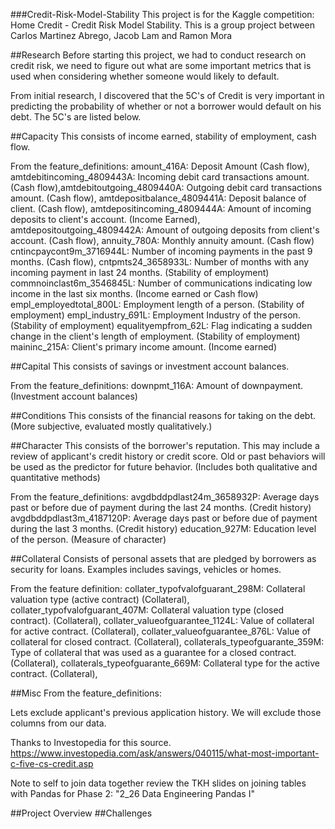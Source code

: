 ###Credit-Risk-Model-Stability
This project is for the Kaggle competition: Home Credit - Credit Risk Model Stability. This is a group project between Carlos Martinez Abrego, Jacob Lam and Ramon Mora

##Research
Before starting this project, we had to conduct research on credit risk, we need to figure out what are some important metrics that is used when considering whether someone would likely to default.

From initial research, I discovered that the 5C's of Credit is very important in predicting the probability of whether or not a borrower would default on his debt. The 5C's are listed below.

##Capacity
This consists of income earned, stability of employment, cash flow.

From the feature_definitions: amount_416A: Deposit Amount (Cash flow), amtdebitincoming_4809443A: Incoming debit card transactions amount. (Cash flow),amtdebitoutgoing_4809440A: Outgoing debit card transactions amount. (Cash flow), amtdepositbalance_4809441A: Deposit balance of client. (Cash flow), amtdepositincoming_4809444A: Amount of incoming deposits to client's account. (Income Earned), amtdepositoutgoing_4809442A: Amount of outgoing deposits from client's account. (Cash flow), annuity_780A: Monthly annuity amount. (Cash flow) cntincpaycont9m_3716944L: Number of incoming payments in the past 9 months. (Cash flow), cntpmts24_3658933L: Number of months with any incoming payment in last 24 months. (Stability of employment) commnoinclast6m_3546845L: Number of communications indicating low income in the last six months. (Income earned or Cash flow) empl_employedtotal_800L: Employment length of a person. (Stability of employment) empl_industry_691L: Employment Industry of the person. (Stability of employment) equalityempfrom_62L: Flag indicating a sudden change in the client's length of employment. (Stability of employment) maininc_215A: Client's primary income amount. (Income earned)

##Capital
This consists of savings or investment account balances.

From the feature_definitions: downpmt_116A: Amount of downpayment. (Investment account balances)

##Conditions
This consists of the financial reasons for taking on the debt. (More subjective, evaluated mostly qualitatively.)

##Character
This consists of the borrower's reputation. This may include a review of applicant's credit history or credit score. Old or past behaviors will be used as the predictor for future behavior. (Includes both qualitative and quantitative methods)

From the feature_definitions: avgdbddpdlast24m_3658932P: Average days past or before due of payment during the last 24 months. (Credit history) avgdbddpdlast3m_4187120P: Average days past or before due of payment during the last 3 months. (Credit history) education_927M: Education level of the person. (Measure of character)

##Collateral
Consists of personal assets that are pledged by borrowers as security for loans. Examples includes savings, vehicles or homes.

From the feature definition: collater_typofvalofguarant_298M: Collateral valuation type (active contract) (Collateral), collater_typofvalofguarant_407M: Collateral valuation type (closed contract). (Collateral), collater_valueofguarantee_1124L: Value of collateral for active contract. (Collateral), collater_valueofguarantee_876L: Value of collateral for closed contract. (Collateral), collaterals_typeofguarante_359M: Type of collateral that was used as a guarantee for a closed contract. (Collateral), collaterals_typeofguarante_669M: Collateral type for the active contract. (Collateral),

##Misc
From the feature_definitions:

Lets exclude applicant's previous application history. We will exclude those columns from our data.

Thanks to Investopedia for this source. https://www.investopedia.com/ask/answers/040115/what-most-important-c-five-cs-credit.asp

Note to self to join data together review the TKH slides on joining tables with Pandas for Phase 2: "2_26 Data Engineering Pandas I"

##Project Overview
##Challenges